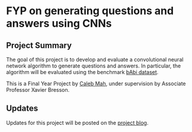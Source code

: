 # FYP on generating questions and answers using CNNs

## Project Summary

The goal of this project is to develop and evaluate a convolutional neural network algorithm to generate questions and answers. In particular, the algorithm will be evaluated using the benchmark [bAbi dataset](https://research.fb.com/downloads/babi/).

This is a Final Year Project by [Caleb Mah](https://www.linkedin.com/in/caleb-mah/), under supervision by Associate Professor Xavier Bresson.

## Updates

Updates for this project will be posted on the [project blog](https://calebmah.github.io/fyp-questions-and-answers/).
